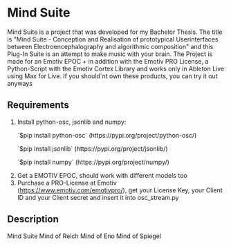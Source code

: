 # Mind Suite

Mind Suite is a project that was developed for my Bachelor Thesis. The title is "Mind Suite - Conception and Realisation of prototypical Userinterfaces between Electroencephalography and algorithmic composition" and this Plug-In Suite is an attempt to make music with your brain.
The Project is made for an Emotiv EPOC + in addition with the Emotiv PRO License, a Python-Script with the Emotiv Cortex Library and works only in Ableton Live using Max for Live.
If you should´nt own these products, you can try it out anyways

## Requirements

1. Install python-osc, jsonlib and numpy:
      <p> `$pip install python-osc` (https://pypi.org/project/python-osc/)</p>
      <p> `$pip install jsonlib` (https://pypi.org/project/jsonlib/)</p>
      <p> `$pip install numpy` (https://pypi.org/project/numpy/) </p>
2. Get a EMOTIV EPOC, should work with different models too
3. Purchase a PRO-License at Emotiv (https://www.emotiv.com/emotivpro/), get your License Key, your Client ID and your Client secret and insert it into osc_stream.py

## Description

Mind Suite
Mind of Reich
Mind of Eno
Mind of Spiegel

